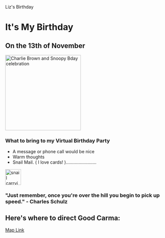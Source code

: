 <!DOCTYPE html>

<html lang="en">

<head>
  <meta charset="UTF-8"
  <title>Liz's Birthday</title>
</head>

<h1>It's My Birthday</h1>

<h2>On the 13th of November</h2>

<img height="240" src="https://media.tenor.com/3GGcZklgwkgAAAAC/happy-birthdays.gif" alt="Charlie Brown and Snoopy Bday celebration"/>

<h3>What to bring to my Virtual Birthday Party</h3>
<ul>
  <li>A message or phone call would be nice</li>
  <li>Warm thoughts</li>
  <li>Snail Mail. ( I love cards! )........................</li>
</ul>
<img align="middle" height="50" src=" https://media.tenor.com/1ELfpWaAkEwAAAAC/mail.gif" alt="snail carrying bags of mail on it's back"/>
<h3>"Just remember, once you're over the hill you begin to pick up speed." - Charles Schulz</h3>

<h2>Here's where to direct Good Carma:</h2>
<a href="https://www.google.com/maps/@45.4212402,-73.8809149,3a,29.1y,180.96h,85.53t/data=!3m6!1e1!3m4!1sS-hAXXiuEujwQ-gmcULf3w!2e0!7i13312!8i6656?entry=ttu">
Map Link </a>

</html>
